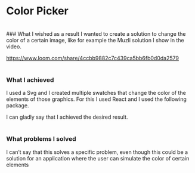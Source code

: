 # Color Picker
<br/>
### What I wished as a result
I wanted to create a solution to change the color of a certain image, like for example the Muzli solution I show in the video.

https://www.loom.com/share/4ccbb9882c7c439ca5bb6fb0d0da2579
<br/>
<br/>
### What I achieved
I used a Svg and I created multiple swatches that change the color of the elements of those graphics. For this I used React and I used the following package.

I can gladly say that I achieved the desired result.
<br/>
<br/>
### What problems I solved
I can’t say that this solves a specific problem, even though this could be a solution for an application where the user can simulate the color of certain elements

